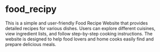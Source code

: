 # food_recipy
This is a simple and user-friendly Food Recipe Website that provides detailed recipes for various dishes. Users can explore different cuisines, view ingredient lists, and follow step-by-step cooking instructions. The website is designed to help food lovers and home cooks easily find and prepare delicious meals.
